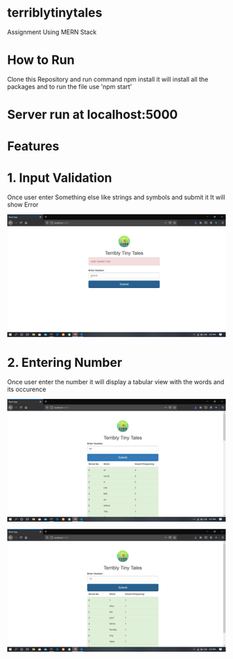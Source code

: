 # terriblytinytales
Assignment Using MERN Stack

# How to Run
Clone this Repository and run command npm install it will install all the packages
and to run the file use 'npm start'
# Server run at localhost:5000

# Features

# 1. Input Validation
Once user enter Something else like strings and symbols and  submit it 
It will show Error

![Test Image 1](https://github.com/Gauravsunil/terriblytinytales/blob/master/screenshots/2.png)

# 2. Entering Number
Once user enter the number it will display a tabular view with the words and its occurence

![Test Image 2](https://github.com/Gauravsunil/terriblytinytales/blob/master/screenshots/1..png)

![Test Image 3](https://github.com/Gauravsunil/terriblytinytales/blob/master/screenshots/3.png)

